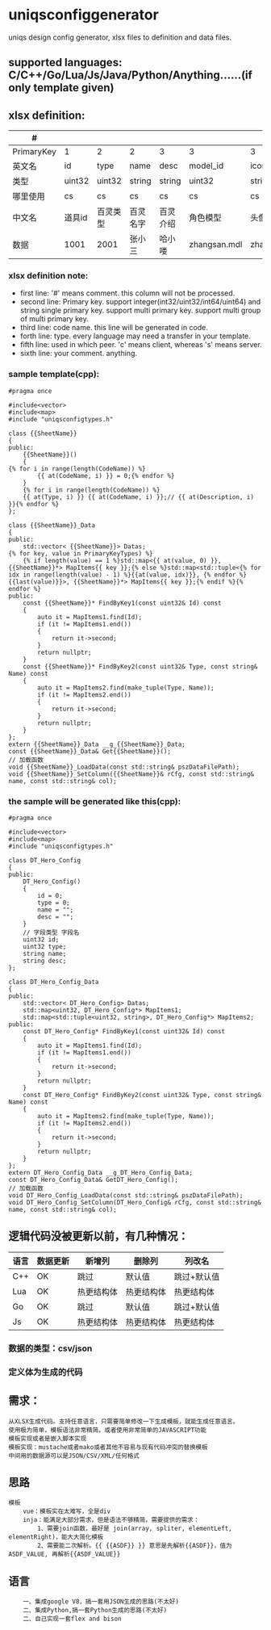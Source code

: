 # uniqsconfiggenerator
uniqs design config generator, xlsx files to definition and data files. 

## supported languages: C/C++/Go/Lua/Js/Java/Python/Anything......(if only template given)

## xlsx definition:
|#|	|	|	|	|	|	|	|	|
|---|---|---|---|---|---|---|---|---|
|PrimaryKey|1|2|2|3|3|3|
|英文名|id|type|name|desc|model_id|icon|set_paint|quality|
|类型|uint32|uint32|string|string|uint32|string|string|uint32|
|哪里使用|cs|cs|cs|cs|cs|cs|cs|cs|
|中文名|道具id|百灵类型|百灵名字|百灵介绍|角色模型|头像icon|图片名字|百灵品质|
|数据|1001|2001|张小三|哈小喽|zhangsan.mdl|zhangsan.ico|zhangsan.png|3|
### xlsx definition note:
* first line: '#' means comment. this column will not be processed.
* second line: Primary key. support integer(int32/uint32/int64/uint64) and string single primary key. support multi primary key. support multi group of multi primary key.
* third line: code name. this line will be generated in code.
* forth line: type. every language may need a transfer in your template.
* fifth line: used in which peer. 'c' means client, whereas 's' means server.
* sixth line: your comment. anything.
### sample template(cpp):
```
#pragma once

#include<vector>
#include<map>
#include "uniqsconfigtypes.h"

class {{SheetName}}
{
public:
	{{SheetName}}()
	{
{% for i in range(length(CodeName)) %}
		{{ at(CodeName, i) }} = 0;{% endfor %}
	}
	{% for i in range(length(CodeName)) %}
	{{ at(Type, i) }} {{ at(CodeName, i) }};// {{ at(Description, i) }}{% endfor %}
};

class {{SheetName}}_Data
{
public:
	std::vector< {{SheetName}}> Datas;
{% for key, value in PrimaryKeyTypes) %}
	{% if length(value) == 1 %}std::map<{{ at(value, 0) }}, {{SheetName}}*> MapItems{{ key }};{% else %}std::map<std::tuple<{% for idx in range(length(value) - 1) %}{{at(value, idx)}}, {% endfor %}{{last(value)}}>, {{SheetName}}*> MapItems{{ key }};{% endif %}{% endfor %}
public:
	const {{SheetName}}* FindByKey1(const uint32& Id) const
	{
		auto it = MapItems1.find(Id);
		if (it != MapItems1.end())
		{
			return it->second;
		}
		return nullptr;
	}
	const {{SheetName}}* FindByKey2(const uint32& Type, const string& Name) const
	{
		auto it = MapItems2.find(make_tuple(Type, Name));
		if (it != MapItems2.end())
		{
			return it->second;
		}
		return nullptr;
	}
};
extern {{SheetName}}_Data __g_{{SheetName}}_Data;
const {{SheetName}}_Data& Get{{SheetName}}();
// 加载函数
void {{SheetName}}_LoadData(const std::string& pszDataFilePath);
void {{SheetName}}_SetColumn({{SheetName}}& rCfg, const std::string& name, const std::string& col);

```
### the sample will be generated like this(cpp):
```
#pragma once

#include<vector>
#include<map>
#include "uniqsconfigtypes.h"

class DT_Hero_Config
{
public:
	DT_Hero_Config()
	{
		id = 0;
		type = 0;
		name = "";
		desc = "";
	}
	// 字段类型 字段名
	uint32 id;
	uint32 type;
	string name;
	string desc;
};

class DT_Hero_Config_Data
{
public:
	std::vector< DT_Hero_Config> Datas;
	std::map<uint32, DT_Hero_Config*> MapItems1;
	std::map<std::tuple<uint32, string>, DT_Hero_Config*> MapItems2;
public:
	const DT_Hero_Config* FindByKey1(const uint32& Id) const
	{
		auto it = MapItems1.find(Id);
		if (it != MapItems1.end())
		{
			return it->second;
		}
		return nullptr;
	}
	const DT_Hero_Config* FindByKey2(const uint32& Type, const string& Name) const
	{
		auto it = MapItems2.find(make_tuple(Type, Name));
		if (it != MapItems2.end())
		{
			return it->second;
		}
		return nullptr;
	}
};
extern DT_Hero_Config_Data __g_DT_Hero_Config_Data;
const DT_Hero_Config_Data& GetDT_Hero_Config();
// 加载函数
void DT_Hero_Config_LoadData(const std::string& pszDataFilePath);
void DT_Hero_Config_SetColumn(DT_Hero_Config& rCfg, const std::string& name, const std::string& col);

```

## 逻辑代码没被更新以前，有几种情况：
|语言|数据更新|新增列|删除列|列改名|
|---|---|---|---|---|
|C++|OK|跳过|默认值|跳过+默认值|
|Lua|OK|热更结构体|热更结构体|热更结构体|
|Go|OK|跳过|默认值|跳过+默认值|
|Js|OK|热更结构体|热更结构体|热更结构体|

### 数据的类型：csv/json
### 定义体为生成的代码

## 需求：
    从XLSX生成代码。支持任意语言，只需要简单修改一下生成模板，就能生成任意语言。
    使用极为简单，模板语法非常精简，或者使用非常简单的JAVASCRIPT功能
    模板实现或者是嵌入脚本实现
    模板实现：mustache或者mako或者其他不容易与现有代码冲突的替换模板
    中间用的数据源可以是JSON/CSV/XML/任何格式
## 思路
    模板
        vue：模板实在太难写，全是div
        inja：能满足大部分需求，但是语法不够精简，需要提供的需求：
            1、需要join函数，最好是 join(array, spliter, elementLeft, elementRight)，能大大简化模板
            2、需要能二次解析。{{ {{ASDF}} }} 意思是先解析{{ASDF}}，值为ASDF_VALUE, 再解析{{ASDF_VALUE}}
## 语言
        一、集成google V8，搞一套用JSON生成的思路(不太好)
        二、集成Python,搞一套Python生成的思路(不太好)
        二、自己实现一套flex and bison
